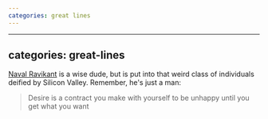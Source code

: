 ```yaml
---
categories: great lines
---
```


---
categories: great-lines
---

[Naval Ravikant](https://medium.tladner.com/desire-self-content-c6cdef97f14a14bf4ce6b67a1a4417a14596) is a wise dude, but is put into that weird class of individuals deified by Silicon Valley. Remember, he's just a man:

>Desire is a contract you make with yourself to be unhappy until you get what you want